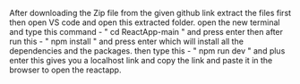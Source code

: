 After downloading the Zip file from the given github link 
extract the files first 
then open VS code and open this extracted folder.
open the new terminal and type this command - " cd ReactApp-main " and press enter
then after run this - " npm install " and press enter
which will install all the dependencies and the packages.
then type this - " npm run dev " and plus enter 
this gives you a localhost link and copy the link and paste it in the browser to open the reactapp.

